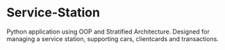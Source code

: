 # Service-Station
 Python application using OOP and Stratified Architecture. Designed for managing a service station, supporting cars, clientcards and transactions.
